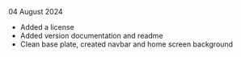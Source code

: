 04 August 2024
- Added a license
- Added version documentation and readme
- Clean base plate, created navbar and home screen background